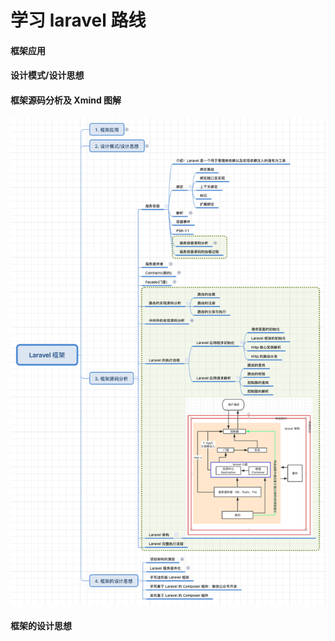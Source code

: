 # 学习 laravel 路线

#### 框架应用


#### 设计模式/设计思想


#### 框架源码分析及 Xmind 图解
![Laravel学习路线](./Laravel学习路线.png)


#### 框架的设计思想
